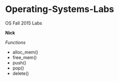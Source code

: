 # Operating-Systems-Labs
OS Fall 2015 Labs

**Nick**

*Functions*
* alloc_mem()
* free_mem()
* push()
* pop()
* delete()

